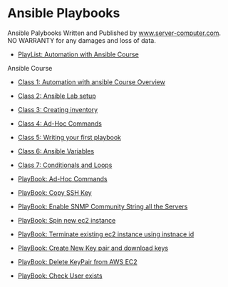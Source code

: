 # Ansible Playbooks
Ansible Palybooks Written and Published by www.server-computer.com. NO WARRANTY for any damages and loss of data.

- [PlayList: Automation with Ansible Course](https://www.youtube.com/watch?v=2_GXHygzWSQ&list=PL8cE5Nxf6M6YUaKyuon-AWRDNr31ANuo2)

Ansible Course
- [Class 1: Automation with ansible Course Overview](https://youtu.be/-b1ByalW4X8)
- [Class 2: Ansible Lab setup](https://youtu.be/p8xkv1m-boE)
- [Class 3: Creating inventory](https://youtu.be/G7_orKIWAeA)
- [Class 4: Ad-Hoc Commands](https://youtu.be/Kr-62ON416c)
- [Class 5: Writing your first playbook](https://youtu.be/2nRfP69sGsk)
- [Class 6: Ansible Variables](https://youtu.be/nOOe-_rNhP8)
- [Class 7: Conditionals and Loops](https://youtu.be/JYPn5l3ChX0)

- [PlayBook: Ad-Hoc Commands](https://github.com/techtutorials/ansible-palybooks/blob/master/adhoc%20commads)
- [PlayBook: Copy SSH Key](https://github.com/techtutorials/ansible-palybooks/blob/master/copyssh.yml)
- [PlayBook: Enable SNMP Community String all the Servers](https://github.com/techtutorials/ansible-palybooks/blob/master/snmpcommunitychange.yaml)
- [PlayBook: Spin new ec2 instance](https://github.com/techtutorials/ansible-palybooks/blob/master/EC2/spinawsec2.yml)
- [PlayBook: Terminate existing ec2 instance using instnace id](https://github.com/techtutorials/ansible-palybooks/blob/master/EC2/terminate.yml)
- [PlayBook: Create New Key pair and download keys](https://github.com/techtutorials/ansible-palybooks/blob/master/EC2/createnewkeypair.yml)
- [PlayBook: Delete KeyPair from AWS EC2](https://github.com/techtutorials/ansible-palybooks/blob/master/EC2/removekeypair.yml)
- [PlayBook: Check User exists](https://github.com/techtutorials/ansible-palybooks/blob/master/checkexistinguser.yml)


